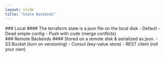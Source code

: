 ```yaml
---
layout: slide
title: "State Backends"
---
```

<section markdown="1">
### Local
#### The terraform state is a json file on the local disk
- Default
- Dead simple config
- Push with code (merge conflicts)
</section>


<section markdown="1">
### Remote Backends
#### Stored on a remote disk & serialized as json.
- S3 Bucket (turn on versioning)
- Consul (key-value store)
- REST client (roll your own)

</section>

